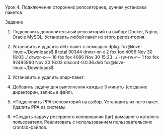 Урок 4. Подключение сторонних репозиториев, ручная установка пакетов

Задание

1. Подключить дополнительный репозиторий на выбор: Docker, Nginx, Oracle MySQL. Установить любой пакет из этого репозитория.

2. Установить и удалить deb-пакет с помощью dpkg.
fox@love-linux:~/Downloads$ ll
total 90344
drwxr-xr-x  2 fox fox     4096 Nov 30 16:03 ./
drwxr-x--- 16 fox fox     4096 Nov 30 15:23 ../
-rw-rw-r--  1 fox fox 92495960 Nov 30 16:03 discord-0.0.36.deb
fox@love-linux:~/Downloads$

3. Установить и удалить snap-пакет.

4. Добавить задачу для выполнения каждые 3 минуты (создание директории, запись в файл).

5. *Подключить PPA-репозиторий на выбор. Установить из него пакет. Удалить PPA из системы.

6. *Создать задачу резервного копирования (tar) домашнего каталога пользователя. Реализовать с использованием пользовательских crontab-файлов.


